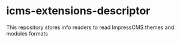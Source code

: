 # icms-extensions-descriptor
This repository stores info readers to read ImpressCMS themes and modules formats
